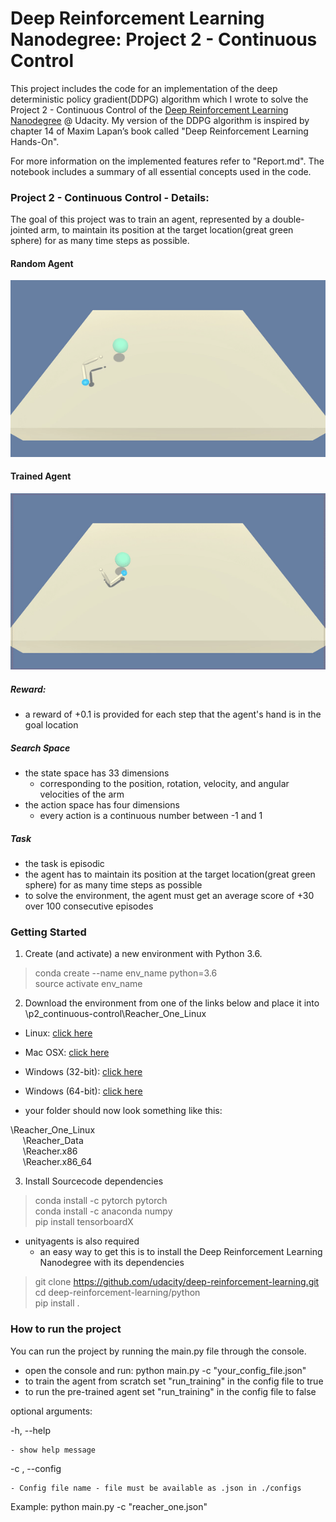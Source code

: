 # Deep Reinforcement Learning Nanodegree: Project 2 - Continuous Control

This project includes the code for an implementation of the deep deterministic policy gradient(DDPG) algorithm which I wrote to solve the Project 2 - Continuous Control of the [Deep Reinforcement Learning Nanodegree](https://www.udacity.com/course/deep-reinforcement-learning-nanodegree--nd893) @ Udacity. My version of the DDPG algorithm is inspired by chapter 14 of Maxim Lapan’s book called "Deep Reinforcement Learning Hands-On".

For more information on the implemented features refer to "Report.md". The notebook includes a summary of all essential concepts used in the code.


### Project 2 - Continuous Control - Details:

The goal of this project was to train an agent, represented by a double-jointed arm, to maintain its position at the target location(great green sphere) for as many time steps as possible. 

[//]: # (Image References)

#### Random Agent

[image1]: https://raw.githubusercontent.com/cpow-89/Deep_Reinforcement_Learning_Nanodegree_Project_2_Continuous_Control/master/images/untrained_agent.gif?token=AmwnwlXyXniU-umlY4BNx8VSfAnYd57mks5bxNYIwA%3D%3D "Random Agent"

![Random Agent][image1]


#### Trained Agent

[image2]: https://raw.githubusercontent.com/cpow-89/Deep_Reinforcement_Learning_Nanodegree_Project_2_Continuous_Control/master/images/trained_agent.gif?token=Amwnwv58uwb_JY6Z0p0_vJrWmnnl-0Eeks5bxNVywA%3D%3D "Trained Agent"
![Trained Agent][image2]

##### Reward:
- a reward of +0.1 is provided for each step that the agent's hand is in the goal location

##### Search Space
- the state space has 33 dimensions 
     - corresponding to the position, rotation, velocity, and angular velocities of the arm
- the action space has four dimensions
    - every action is a continuous number between -1 and 1

##### Task
- the task is episodic
- the agent has to maintain its position at the target location(great green sphere) for as many time steps as possible
- to solve the environment, the agent must get an average score of +30 over 100 consecutive episodes
        

### Getting Started

1. Create (and activate) a new environment with Python 3.6.

> conda create --name env_name python=3.6<br>
> source activate env_name

2. Download the environment from one of the links below and place it into \p2_continuous-control\Reacher_One_Linux

- Linux: [click here](https://s3-us-west-1.amazonaws.com/udacity-drlnd/P2/Reacher/one_agent/Reacher_Linux.zip)
- Mac OSX: [click here](https://s3-us-west-1.amazonaws.com/udacity-drlnd/P2/Reacher/one_agent/Reacher.app.zip)
- Windows (32-bit): [click here](https://s3-us-west-1.amazonaws.com/udacity-drlnd/P2/Reacher/one_agent/Reacher_Windows_x86.zip)
- Windows (64-bit): [click here](https://s3-us-west-1.amazonaws.com/udacity-drlnd/P2/Reacher/one_agent/Reacher_Windows_x86_64.zip)
    
    
- your folder should now look something like this:

\Reacher_One_Linux<br>
&nbsp;&nbsp;&nbsp;&nbsp; \Reacher_Data  <br>
&nbsp;&nbsp;&nbsp;&nbsp; \Reacher.x86<br>
&nbsp;&nbsp;&nbsp;&nbsp; \Reacher.x86_64<br>

3. Install Sourcecode dependencies

> conda install -c pytorch pytorch <br>
> conda install -c anaconda numpy <br>
> pip install tensorboardX

- unityagents is also required
    - an easy way to get this is to install the Deep Reinforcement Learning Nanodegree with its dependencies
    
> git clone https://github.com/udacity/deep-reinforcement-learning.git<br>
> cd deep-reinforcement-learning/python<br>
> pip install .<br>

### How to run the project

You can run the project by running the main.py file through the console.
- open the console and run: python main.py -c "your_config_file.json" 
- to train the agent from scratch set "run_training" in the config file to true
- to run the pre-trained agent set "run_training" in the config file to false

optional arguments:

-h, --help

    - show help message
    
-c , --config

    - Config file name - file must be available as .json in ./configs
    
Example: python main.py -c "reacher_one.json" 
